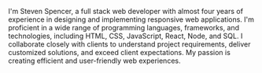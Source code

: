 I'm Steven Spencer, a full stack web developer with almost four years of experience in designing and implementing responsive web applications. I'm proficient in a wide range of programming languages, frameworks, and technologies, including HTML, CSS, JavaScript, React, Node, and SQL. I collaborate closely with clients to understand project requirements, deliver customized solutions, and exceed client expectations. My passion is creating efficient and user-friendly web experiences.
